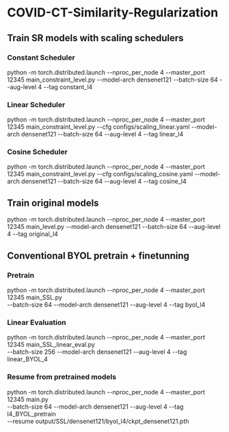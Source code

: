 # COVID-CT-Similarity-Regularization

## Train SR models with scaling schedulers 
### Constant Scheduler
python -m torch.distributed.launch --nproc_per_node 4 --master_port 12345  main_constraint_level.py --model-arch densenet121 --batch-size 64 --aug-level 4 --tag constant_l4

### Linear Scheduler
python -m torch.distributed.launch --nproc_per_node 4 --master_port 12345  main_constraint_level.py --cfg configs/scaling_linear.yaml --model-arch densenet121 --batch-size 64 --aug-level 4 --tag linear_l4

### Cosine Scheduler
python -m torch.distributed.launch --nproc_per_node 4 --master_port 12345  main_constraint_level.py --cfg configs/scaling_cosine.yaml --model-arch densenet121 --batch-size 64 --aug-level 4 --tag cosine_l4

## Train original models
python -m torch.distributed.launch --nproc_per_node 4 --master_port 12345  main_level.py --model-arch densenet121 --batch-size 64 --aug-level 4 --tag original_l4

## Conventional BYOL pretrain + finetunning
### Pretrain
python -m torch.distributed.launch --nproc_per_node 4 --master_port 12345  main_SSL.py \
--batch-size 64 --model-arch densenet121 --aug-level 4 --tag byol_l4

### Linear Evaluation
python -m torch.distributed.launch --nproc_per_node 4 --master_port 12345  main_SSL_linear_eval.py \
--batch-size 256 --model-arch densenet121 --aug-level 4 --tag linear_BYOL_4


### Resume from pretrained models
python -m torch.distributed.launch --nproc_per_node 4 --master_port 12345  main.py \
--batch-size 64 --model-arch densenet121 --aug-level 4 --tag l4_BYOL_pretrain \
--resume output/SSL/densenet121/byol_l4/ckpt_densenet121.pth

